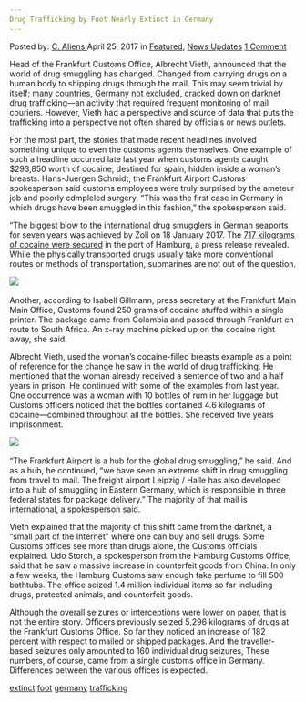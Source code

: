 ```yaml
---
Drug Trafficking by Foot Nearly Extinct in Germany
---
```

<article class="post-listing post-19379 post type-post status-publish format-standard has-post-thumbnail hentry  tag-extinct tag-foot tag-germany tag-trafficking">
<div class="post-inner">
    <span>Posted by: <a href="https://www.deepdotweb.com/author/caliens/" title="">C. Aliens </a></span>
<span>April 25, 2017</span>
<span>in <a href="https://www.deepdotweb.com/category/deepdot-news/" rel="category tag">Featured</a>, <a href="https://www.deepdotweb.com/category/news-updates/" rel="category tag">News Updates</a></span>
<span><a href="https://www.deepdotweb.com/2017/04/25/drug-trafficking-by-foot-nearly-extinct-in-germany/#comments">1 Comment</a></span>
</p>
<div class="clear"></div>
    
<p>Head of the Frankfurt Customs Office, Albrecht Vieth, announced that the world of drug smuggling has changed. Changed from carrying drugs on a human body to shipping drugs through the mail. This may seem trivial by itself; many countries, Germany not excluded, cracked down on darknet drug trafficking—an activity that required frequent monitoring of mail couriers. However, Vieth had a perspective and source of data that puts the trafficking into a perspective not often shared by officials or news outlets.</p>
<p>For the most part, the stories that made recent headlines involved something unique to even the customs agents themselves. One example of such a headline occurred late last year when customs agents caught $293,850 worth of cocaine, destined for spain, hidden inside a woman&#8217;s breasts. Hans-Juergen Schmidt, the Frankfurt Airport Customs spokesperson said customs employees were truly surprised by the ameteur job and poorly cdmpleled surgery. “This was the first case in Germany in which drugs have been smuggled in this fashion,&#8221; the spokesperson said.</p>
<p>“The biggest blow to the international drug smugglers in German seaports for seven years was achieved by Zoll on 18 January 2017. The <a href="http://www.zoll.de/SharedDocs/Pressemitteilungen/DE/Rauschgift/2017/z70_rekordmenge_kokain.html?nn=20110">717 kilograms of cocaine were secured</a> in the port of Hamburg, a press release revealed. While the physically transported drugs usually take more conventional routes or methods of transportation, submarines are not out of the question.</p>
<p><img class="wp-image-19387 aligncenter" src="/imgs/2017/04/word-image-36.jpeg" srcset="/imgs/2017/04/word-image-36.jpeg 480w, /imgs/2017/04/word-image-36-300x225.jpeg 300w" sizes="(max-width: 480px) 100vw, 480px" /></p>
<p>Another, according to Isabell Gillmann, press secretary at the Frankfurt Main Main Office, Customs found 250 grams of cocaine stuffed within a single printer. The package came from Colombia and passed through Frankfurt en route to South Africa. An x-ray machine picked up on the cocaine right away, she said.</p>
<p>Albrecht Vieth, used the woman&#8217;s cocaine-filled breasts example as a point of reference for the change he saw in the world of drug trafficking. He mentioned that the woman already received a sentence of two and a half years in prison. He continued with some of the examples from last year. One occurrence was a woman with 10 bottles of rum in her luggage but Customs officers noticed that the bottles contained 4.6 kilograms of cocaine—combined throughout all the bottles. She received five years imprisonment.</p>
<p><img class="wp-image-19388 aligncenter" src="/imgs/2017/04/word-image-37.jpeg" srcset="/imgs/2017/04/word-image-37.jpeg 480w, /imgs/2017/04/word-image-37-300x225.jpeg 300w" sizes="(max-width: 480px) 100vw, 480px" /></p>
<p>“The Frankfurt Airport is a hub for the global drug smuggling,&#8221; he said. And as a hub, he continued, “we have seen an extreme shift in drug smuggling from travel to mail. The freight airport Leipzig / Halle has also developed into a hub of smuggling in Eastern Germany, which is responsible in three federal states for package delivery.” The majority of that mail is international, a spokesperson said.</p>
<p>Vieth explained that the majority of this shift came from the darknet, a “small part of the Internet” where one can buy and sell drugs. Some Customs offices see more than drugs alone, the Customs officials explained. Udo Storch, a spokesperson from the Hamburg Customs Office, said that he saw a massive increase in counterfeit goods from China. In only a few weeks, the Hamburg Customs saw enough fake perfume to fill 500 bathtubs. The office seized 1.4 million individual items so far including drugs, protected animals, and counterfeit goods.</p>
<p>Although the overall seizures or interceptions were lower on paper, that is not the entire story. Officers previously seized 5,296 kilograms of drugs at the Frankfurt Customs Office. So far they noticed an increase of 182 percent with respect to mailed or shipped packages. And the traveller-based seizures only amounted to 160 individual drug seizures, These numbers, of course, came from a single customs office in Germany. Differences between the various offices is expected.</p>
</div>
 <a href="https://www.deepdotweb.com/tag/extinct/" rel="tag">extinct</a> <a href="https://www.deepdotweb.com/tag/foot/" rel="tag">foot</a> <a href="https://www.deepdotweb.com/tag/germany/" rel="tag">germany</a> <a href="https://www.deepdotweb.com/tag/trafficking/" rel="tag">trafficking</a></span> <span style="display:none" class="updated">2017-04-25</span>
<div style="display:none" class="vcard author" itemprop="author" itemscope itemtype="http://schema.org/Person"><strong class="fn" itemprop="name"><a href="https://www.deepdotweb.com/author/caliens/" title="Posts by C. Aliens" rel="author">C. Aliens</a></strong></div>
    
